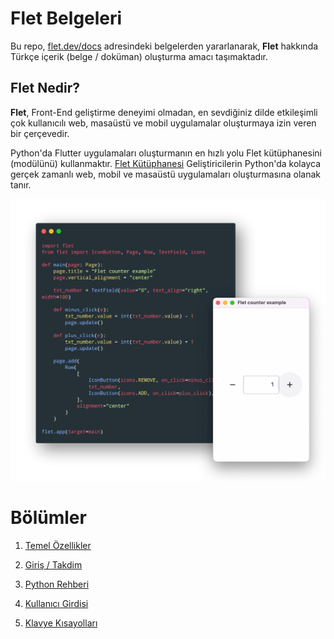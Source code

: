 # Flet Belgeleri

Bu repo, [flet.dev/docs](https://flet.dev/docs/) adresindeki belgelerden yararlanarak, **Flet** hakkında Türkçe içerik (belge / doküman) oluşturma amacı taşımaktadır.

## Flet Nedir?

**Flet**, Front-End geliştirme deneyimi olmadan, en sevdiğiniz dilde etkileşimli çok kullanıcılı web, masaüstü ve mobil uygulamalar oluşturmaya izin veren bir çerçevedir.

Python'da Flutter uygulamaları oluşturmanın en hızlı yolu Flet kütüphanesini (modülünü) kullanmaktır. [Flet Kütüphanesi](https://pypi.org/project/flet/) Geliştiricilerin Python'da kolayca gerçek zamanlı web, mobil ve masaüstü uygulamaları oluşturmasına olanak tanır. 

![flet](img/flet.png)

# Bölümler

1. [Temel Özellikler](01_temel_ozellikler.md)

2. [Giriş / Takdim](02_giris.md)

3. [Python Rehberi](03_python_rehberi.md)

4. [Kullanıcı Girdisi](04_kullanici_girdisi.md)

5. [Klavye Kısayolları](05_klavye_kisayollari.md)
